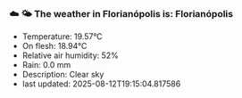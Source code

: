 ### ☁️ 🌤️  The weather in Florianópolis is: Florianópolis

- Temperature: 19.57°C
- On flesh: 18.94°C
- Relative air humidity: 52%
- Rain: 0.0 mm
- Description: Clear sky
- last updated: 2025-08-12T19:15:04.817586
